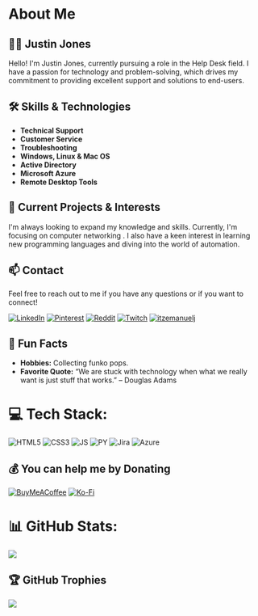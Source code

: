 # About Me

## 👨‍💻 Justin Jones

Hello! I'm Justin Jones, currently pursuing a role in the Help Desk field. I have a passion for technology and problem-solving, which drives my commitment to providing excellent support and solutions to end-users.

## 🛠️ Skills & Technologies

- **Technical Support**
- **Customer Service**
- **Troubleshooting**
- **Windows, Linux & Mac OS**
- **Active Directory**
- **Microsoft Azure**
- **Remote Desktop Tools**

## 🌱 Current Projects & Interests

I'm always looking to expand my knowledge and skills. Currently, I'm focusing on computer networking . I also have a keen interest in learning new programming languages and diving into the world of automation.

## 📫 Contact
Feel free to reach out to me if you have any questions or if you want to connect!

[![LinkedIn](https://img.shields.io/badge/LinkedIn-%230077B5.svg?logo=linkedin&logoColor=white)](https://linkedin.com/in/https://www.linkedin.com/in/itzemanuelj/) 
[![Pinterest](https://img.shields.io/badge/Pinterest-%23E60023.svg?logo=Pinterest&logoColor=white)](https://pinterest.com/itzemanuelj) 
[![Reddit](https://img.shields.io/badge/Reddit-%23FF4500.svg?logo=Reddit&logoColor=white)](https://reddit.com/user/itzemanuelj) 
[![Twitch](https://img.shields.io/badge/Twitch-%239146FF.svg?logo=Twitch&logoColor=white)](https://twitch.tv/itzemanuelj) 
[![itzemanuelj](https://img.shields.io/badge/X-black.svg?logo=X&logoColor=white)](https://x.com/https://x.com/itzemanuelj) 

## 🌟 Fun Facts

- **Hobbies:** Collecting funko pops.
- **Favorite Quote:** “We are stuck with technology when what we really want is just stuff that works.” – Douglas Adams

# 💻 Tech Stack:
![HTML5](https://img.shields.io/badge/html5-%23E34F26.svg?style=for-the-badge&logo=html5&logoColor=white) ![CSS3](https://img.shields.io/badge/css3-%231572B6.svg?style=for-the-badge&logo=css3&logoColor=white)
![JS](https://img.shields.io/badge/javascript-%23323330.svg?style=for-the-badge&logo=javascript&logoColor=%23F7DF1E) 
![PY](https://img.shields.io/badge/python-%2320232a.svg?style=for-the-badge&logo=python&logoColor=%2361DAFB)
![Jira](https://img.shields.io/badge/jira-%230A0FFF.svg?style=for-the-badge&logo=jira&logoColor=white) 
![Azure](https://img.shields.io/badge/azure-%230072C6.svg?style=for-the-badge&logo=microsoftazure&logoColor=white)

## 💰 You can help me by Donating
[![BuyMeACoffee](https://img.shields.io/badge/Buy%20Me%20a%20Coffee-ffdd00?style=for-the-badge&logo=buy-me-a-coffee&logoColor=black)](https://buymeacoffee.com/https://buymeacoffee.com/itzemanuelj) 
[![Ko-Fi](https://img.shields.io/badge/Ko--fi-F16061?style=for-the-badge&logo=ko-fi&logoColor=white)](https://ko-fi.com/https://ko-fi.com/itzemanuelj) 

# 📊 GitHub Stats:
![](https://github-readme-stats.vercel.app/api/top-langs/?username=Itzemanuelj&theme=dark&hide_border=true&include_all_commits=true&count_private=true&layout=compact)

## 🏆 GitHub Trophies
![](https://github-profile-trophy.vercel.app/?username=Itzemanuelj&theme=monokai&no-frame=true&no-bg=true&margin-w=4)

<!-- Proudly created with GPRM ( https://gprm.itsvg.in ) -->
